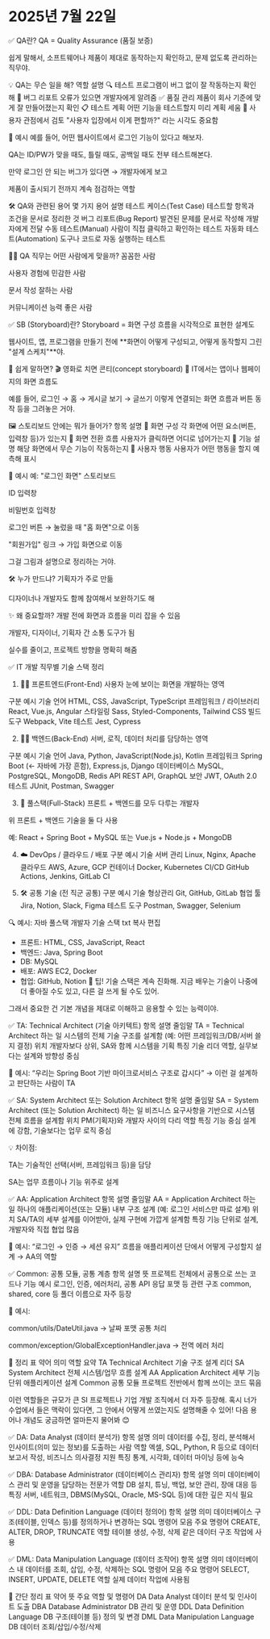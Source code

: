 # 2025년 7월 22일 
✅ QA란?
QA = Quality Assurance (품질 보증)

쉽게 말해서, 소프트웨어나 제품이 제대로 동작하는지 확인하고, 문제 없도록 관리하는 직무야.

💡 QA는 무슨 일을 해?
역할	설명
🔍 테스트	프로그램이 버그 없이 잘 작동하는지 확인해
🐞 버그 리포트	오류가 있으면 개발자에게 알려줌
✅ 품질 관리	제품이 회사 기준에 맞게 잘 만들어졌는지 확인
📋 테스트 계획	어떤 기능을 테스트할지 미리 계획 세움
🤝 사용자 관점에서 검토	"사용자 입장에서 이게 편할까?" 라는 시각도 중요함

🧪 예시
예를 들어, 어떤 웹사이트에서 로그인 기능이 있다고 해보자.

QA는 ID/PW가 맞을 때도, 틀릴 때도, 공백일 때도 전부 테스트해본다.

만약 로그인 안 되는 버그가 있다면 → 개발자에게 보고

제품이 출시되기 전까지 계속 점검하는 역할

🛠 QA와 관련된 용어 몇 가지
용어	설명
테스트 케이스(Test Case)	테스트할 항목과 조건을 문서로 정리한 것
버그 리포트(Bug Report)	발견된 문제를 문서로 작성해 개발자에게 전달
수동 테스트(Manual)	사람이 직접 클릭하고 확인하는 테스트
자동화 테스트(Automation)	도구나 코드로 자동 실행하는 테스트

👩‍💻 QA 직무는 어떤 사람에게 맞을까?
꼼꼼한 사람

사용자 경험에 민감한 사람

문서 작성 잘하는 사람

커뮤니케이션 능력 좋은 사람


✅ SB (Storyboard)란?
Storyboard = 화면 구성 흐름을 시각적으로 표현한 설계도

웹사이트, 앱, 프로그램을 만들기 전에
**화면이 어떻게 구성되고, 어떻게 동작할지 그린 "설계 스케치"**야.

🧩 쉽게 말하면?
🎬 영화로 치면 콘티(concept storyboard)
📱 IT에서는 앱이나 웹페이지의 화면 흐름도

예를 들어, 로그인 → 홈 → 게시글 보기 → 글쓰기 이렇게 연결되는 화면 흐름과 버튼 동작 등을 그려놓은 거야.

🖼 스토리보드 안에는 뭐가 들어가?
항목	설명
📱 화면 구성	각 화면에 어떤 요소(버튼, 입력창 등)가 있는지
🔄 화면 전환 흐름	사용자가 클릭하면 어디로 넘어가는지
📝 기능 설명	해당 화면에서 무슨 기능이 작동하는지
👤 사용자 행동	사용자가 어떤 행동을 할지 예측해 표시

🧪 예시
예: "로그인 화면" 스토리보드

ID 입력창

비밀번호 입력창

로그인 버튼 → 눌렀을 때 "홈 화면"으로 이동

"회원가입" 링크 → 가입 화면으로 이동

그걸 그림과 설명으로 정리하는 거야.

🛠 누가 만드냐?
기획자가 주로 만듦

디자이너나 개발자도 함께 참여해서 보완하기도 해

✨ 왜 중요할까?
개발 전에 화면과 흐름을 미리 잡을 수 있음

개발자, 디자이너, 기획자 간 소통 도구가 됨

실수를 줄이고, 프로젝트 방향을 명확히 해줌


✅ IT 개발 직무별 기술 스택 정리
1. 👩‍💻 프론트엔드(Front-End)
사용자 눈에 보이는 화면을 개발하는 영역

구분	예시 기술
언어	HTML, CSS, JavaScript, TypeScript
프레임워크 / 라이브러리	React, Vue.js, Angular
스타일링	Sass, Styled-Components, Tailwind CSS
빌드 도구	Webpack, Vite
테스트	Jest, Cypress

2. 🧑‍💻 백엔드(Back-End)
서버, 로직, 데이터 처리를 담당하는 영역

구분	예시 기술
언어	Java, Python, JavaScript(Node.js), Kotlin
프레임워크	Spring Boot (← 자바에 가장 흔함), Express.js, Django
데이터베이스	MySQL, PostgreSQL, MongoDB, Redis
API	REST API, GraphQL
보안	JWT, OAuth 2.0
테스트	JUnit, Postman, Swagger

3. 🧱 풀스택(Full-Stack)
프론트 + 백엔드를 모두 다루는 개발자

위 프론트 + 백엔드 기술을 둘 다 사용

예:
React + Spring Boot + MySQL
또는
Vue.js + Node.js + MongoDB

4. ☁️ DevOps / 클라우드 / 배포
구분	예시 기술
서버 관리	Linux, Nginx, Apache
클라우드	AWS, Azure, GCP
컨테이너	Docker, Kubernetes
CI/CD	GitHub Actions, Jenkins, GitLab CI

5. 🛠 공통 기술 (전 직군 공통)
구분	예시 기술
형상관리	Git, GitHub, GitLab
협업 툴	Jira, Notion, Slack, Figma
테스트 도구	Postman, Swagger, Selenium

🔍 예시: 자바 풀스택 개발자 기술 스택
txt
복사
편집
- 프론트: HTML, CSS, JavaScript, React
- 백엔드: Java, Spring Boot
- DB: MySQL
- 배포: AWS EC2, Docker
- 협업: GitHub, Notion
🧠 팁!
기술 스택은 계속 진화해. 지금 배우는 기술이 나중에 더 좋아질 수도 있고, 다른 걸 쓰게 될 수도 있어.

그래서 중요한 건 기본 개념을 제대로 이해하고 응용할 수 있는 능력이야.


✅ TA: Technical Architect (기술 아키텍트)
항목	설명
줄임말	TA = Technical Architect
하는 일	시스템의 전체 기술 구조를 설계함 (예: 어떤 프레임워크/DB/서버 쓸지 결정)
위치	개발자보다 상위, SA와 함께 시스템을 기획
특징	기술 리더 역할, 실무보다는 설계와 방향성 중심

🔧 예시:
“우리는 Spring Boot 기반 마이크로서비스 구조로 갑시다”
→ 이런 걸 설계하고 판단하는 사람이 TA

✅ SA: System Architect 또는 Solution Architect
항목	설명
줄임말	SA = System Architect (또는 Solution Architect)
하는 일	비즈니스 요구사항을 기반으로 시스템 전체 흐름을 설계함
위치	PM(기획자)와 개발자 사이의 다리 역할
특징	기능 중심 설계에 강함, 기술보다는 업무 로직 중심

💡 차이점:

TA는 기술적인 선택(서버, 프레임워크 등)을 담당

SA는 업무 흐름이나 기능 위주로 설계

✅ AA: Application Architect
항목	설명
줄임말	AA = Application Architect
하는 일	하나의 애플리케이션(또는 모듈) 내부 구조 설계 (예: 로그인 서비스만 따로 설계)
위치	SA/TA의 세부 설계를 이어받아, 실제 구현에 가깝게 설계함
특징	기능 단위로 설계, 개발자와 직접 협업 많음

📱 예시:
“로그인 → 인증 → 세션 유지” 흐름을 애플리케이션 단에서 어떻게 구성할지 설계
→ AA의 역할

✅ Common: 공통 모듈, 공통 계층
항목	설명
뜻	프로젝트 전체에서 공통으로 쓰는 코드나 기능
예시	로그인, 인증, 에러처리, 공통 API 응답 포맷 등
관련 구조	common, shared, core 등 폴더 이름으로 자주 등장

🧩 예시:

common/utils/DateUtil.java → 날짜 포맷 공통 처리

common/exception/GlobalExceptionHandler.java → 전역 에러 처리

📌 정리 표
약어	의미	역할 요약
TA	Technical Architect	기술 구조 설계 리더
SA	System Architect	전체 시스템/업무 흐름 설계
AA	Application Architect	세부 기능 단위 애플리케이션 설계
Common	공통 모듈	프로젝트 전반에서 함께 쓰이는 코드 묶음

이런 역할들은 규모가 큰 SI 프로젝트나 기업 개발 조직에서 더 자주 등장해.
혹시 너가 수업에서 들은 맥락이 있다면, 그 안에서 어떻게 쓰였는지도 설명해줄 수 있어!
다음 용어나 개념도 궁금하면 얼마든지 물어봐 😊


✅ DA: Data Analyst (데이터 분석가)
항목	설명
의미	데이터를 수집, 정리, 분석해서 인사이트(의미 있는 정보)를 도출하는 사람
역할	엑셀, SQL, Python, R 등으로 데이터 보고서 작성, 비즈니스 의사결정 지원
특징	통계, 시각화, 데이터 마이닝 등에 능숙

✅ DBA: Database Administrator (데이터베이스 관리자)
항목	설명
의미	데이터베이스 관리 및 운영을 담당하는 전문가
역할	DB 설치, 튜닝, 백업, 보안 관리, 장애 대응 등
특징	서버, 네트워크, DBMS(MySQL, Oracle, MS-SQL 등)에 대한 깊은 지식 필요

✅ DDL: Data Definition Language (데이터 정의어)
항목	설명
의미	데이터베이스 구조(테이블, 인덱스 등)를 정의하거나 변경하는 SQL 명령어 모음
주요 명령어	CREATE, ALTER, DROP, TRUNCATE
역할	테이블 생성, 수정, 삭제 같은 데이터 구조 작업에 사용

✅ DML: Data Manipulation Language (데이터 조작어)
항목	설명
의미	데이터베이스 내 데이터를 조회, 삽입, 수정, 삭제하는 SQL 명령어 모음
주요 명령어	SELECT, INSERT, UPDATE, DELETE
역할	실제 데이터 작업에 사용됨

📌 간단 정리 표
약어	뜻	주요 역할 및 명령어
DA	Data Analyst	데이터 분석 및 인사이트 도출
DBA	Database Administrator	DB 관리 및 운영
DDL	Data Definition Language	DB 구조(테이블 등) 정의 및 변경
DML	Data Manipulation Language	DB 데이터 조회/삽입/수정/삭제